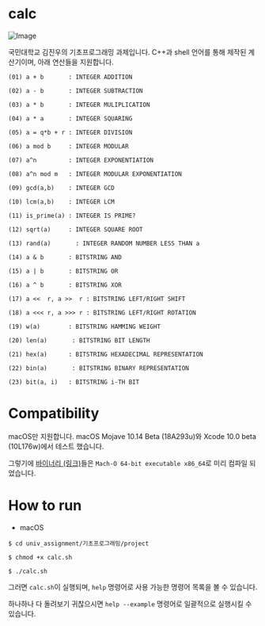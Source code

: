 # calc

![Image](https://farm2.staticflickr.com/1751/41841805485_3776c17b2a_o.png)

국민대학교 김진우의 기초프로그래밍 과제입니다. C++과 shell 언어를 통해 제작된 계산기이며, 아래 연산들을 지원합니다.

    (01) a + b       : INTEGER ADDITION

    (02) a - b       : INTEGER SUBTRACTION

    (03) a * b       : INTEGER MULIPLICATION

    (04) a * a       : INTEGER SQUARING

    (05) a = q*b + r : INTEGER DIVISION

    (06) a mod b     : INTEGER MODULAR

    (07) a^n         : INTEGER EXPONENTIATION

    (08) a^n mod m   : INTEGER MODULAR EXPONENTIATION

    (09) gcd(a,b)    : INTEGER GCD

    (10) lcm(a,b)    : INTEGER LCM

    (11) is_prime(a) : INTEGER IS PRIME?

    (12) sqrt(a)     : INTEGER SQUARE ROOT

    (13) rand(a)       : INTEGER RANDOM NUMBER LESS THAN a

    (14) a & b       : BITSTRING AND

    (15) a | b       : BITSTRING OR

    (16) a ^ b       : BITSTRING XOR

    (17) a <<  r, a >>  r : BITSTRING LEFT/RIGHT SHIFT

    (18) a <<< r, a >>> r : BITSTRING LEFT/RIGHT ROTATION

    (19) w(a)        : BITSTRING HAMMING WEIGHT

    (20) len(a)       : BITSTRING BIT LENGTH

    (21) hex(a)      : BITSTRING HEXADECIMAL REPRESENTATION

    (22) bin(a)       : BITSTRING BINARY REPRESENTATION

    (23) bit(a, i)   : BITSTRING i-TH BIT

# Compatibility

macOS만 지원합니다. macOS Mojave 10.14 Beta (18A293u)와 Xcode 10.0 beta (10L176w)에서 테스트 했습니다.

그렇기에 [바이너리 (링크)](https://github.com/pookjw/univ_assignment/tree/master/기초프로그래밍/project/bin)들은 `Mach-O 64-bit executable x86_64`로 미리 컴파일 되었습니다.

# How to run

- macOS

`$ cd univ_assignment/기초프로그래밍/project`

`$ chmod +x calc.sh`

`$ ./calc.sh`

그러면 `calc.sh`이 실행되며, `help` 명령어로 사용 가능한 명령어 목록을 볼 수 있습니다.

하나하나 다 돌려보기 귀찮으시면 `help --example` 명령어로 일괄적으로 실행시킬 수 있습니다.
